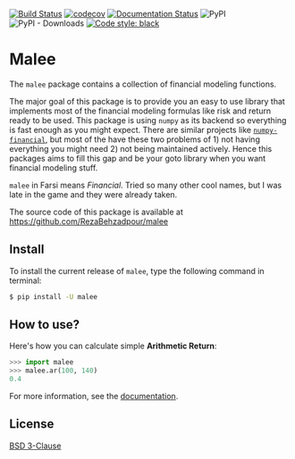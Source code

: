 [![Build Status](https://travis-ci.com/RezaBehzadpour/malee.svg?branch=master)](https://travis-ci.com/RezaBehzadpour/malee)
[![codecov](https://codecov.io/gh/RezaBehzadpour/malee/branch/master/graph/badge.svg?token=nB6VHgh6bg)](https://codecov.io/gh/RezaBehzadpour/malee)
[![Documentation Status](https://readthedocs.org/projects/malee/badge/?version=latest)](https://malee.readthedocs.io/en/latest/?badge=latest)
![PyPI](https://img.shields.io/pypi/v/malee)
![PyPI - Downloads](https://img.shields.io/pypi/dm/malee)
[![Code style: black](https://img.shields.io/badge/code%20style-black-000000.svg)](https://github.com/psf/black)

# Malee
The `malee` package contains a collection of financial modeling functions.

The major goal of this package is to provide you an easy to use library that implements most of the financial modeling formulas like risk and return ready to be used. This package is using `numpy` as its backend so everything is fast enough as you might expect. There are similar projects like [`numpy-financial`][1], but most of the have these two problems of 1) not having everything you might need 2) not being maintained actively. Hence this packages aims to fill this gap and be your goto library when you want financial modeling stuff.

`malee` in Farsi means *Financial*. Tried so many other cool names, but I was late in the game
and they were already taken.

The source code of this package is available at https://github.com/RezaBehzadpour/malee

## Install
To install the current release of `malee`, type the following command in terminal:
```bash
$ pip install -U malee
```

## How to use?
Here's how you can calculate simple **Arithmetic Return**:  
```python
>>> import malee
>>> malee.ar(100, 140)
0.4
```

For more information, see the [documentation](https://malee.readthedocs.io).

## License
[BSD 3-Clause](LICENSE)

[1]: https://github.com/numpy/numpy-financial
